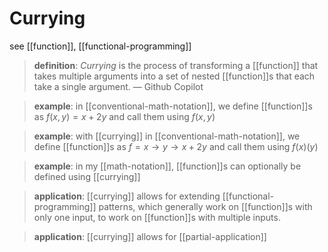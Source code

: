 # Currying

see [[function]], [[functional-programming]]

> **definition**: _Currying_ is the process of transforming a [[function]] that takes multiple arguments into a set of nested [[function]]s that each take a single argument. &mdash; Github Copilot

> **example**: in [[conventional-math-notation]], we define [[function]]s as $f(x , y) = x + 2y$ and call them using $f(x, y)$

> **example**: with [[currying]] in [[conventional-math-notation]], we define [[function]]s as $f = x \to y \to x + 2y$ and call them using $f(x)(y)$

> **example**: in my [[math-notation]], [[function]]s can optionally be defined using [[currying]]

> **application**: [[currying]] allows for extending [[functional-programming]] patterns, which generally work on [[function]]s with only one input, to work on [[function]]s with multiple inputs.

> **application**: [[currying]] allows for [[partial-application]]
